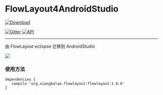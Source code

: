 # FlowLayout4AndroidStudio



[ ![Download](https://api.bintray.com/packages/longtaoge/maven/FlowLayout/images/download.svg) ](https://bintray.com/longtaoge/maven/FlowLayout/_latestVersion)
  
  [![Gitter](https://badges.gitter.im/Join%20Chat.svg)](https://gitter.im/longtaoge/FlowLayout4AndroidStudio?utm_source=badge&utm_medium=badge&utm_campaign=pr-badge)  [![API](https://img.shields.io/badge/API-8%2B-brightgreen.svg?style=flat)](https://android-arsenal.com/api?level=8)

----------

由 FlowLayout eclispse 迁移到 AndroidStudio

![](https://github.com/longtaoge/FlowLayout4AndroidStudio/blob/master/app/FlowLaout.gif)


### 使用方法 ###


    dependencies {
       compile 'org.xiangbalao.flowlayout:flowlayout:1.0.0'
    }


